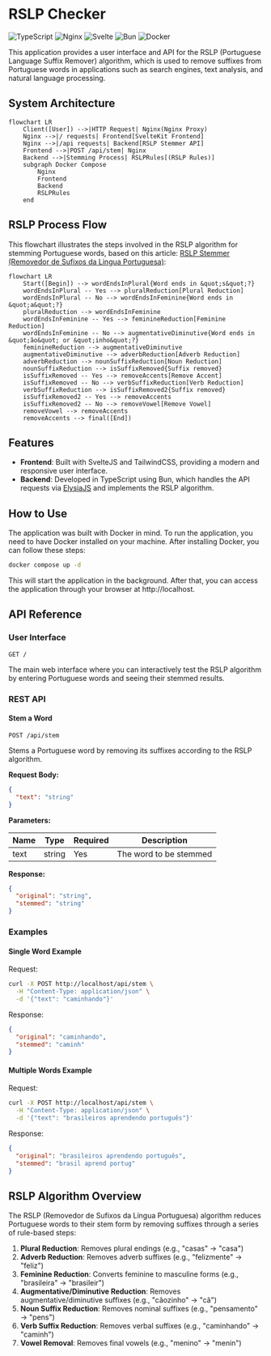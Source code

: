 # RSLP Checker

![TypeScript](https://img.shields.io/badge/typescript-%23007ACC.svg?style=for-the-badge&logo=typescript&logoColor=white)
![Nginx](https://img.shields.io/badge/nginx-%23009639.svg?style=for-the-badge&logo=nginx&logoColor=white)
![Svelte](https://img.shields.io/badge/svelte-%23f1413d.svg?style=for-the-badge&logo=svelte&logoColor=white)
![Bun](https://img.shields.io/badge/Bun-%23000000.svg?style=for-the-badge&logo=bun&logoColor=white)
![Docker](https://img.shields.io/badge/docker-%230db7ed.svg?style=for-the-badge&logo=docker&logoColor=white)

This application provides a user interface and API for the RSLP (Portuguese Language Suffix Remover) algorithm, which is used to remove suffixes from Portuguese words in applications such as search engines, text analysis, and natural language processing.

## System Architecture

```mermaid
flowchart LR
    Client([User]) -->|HTTP Request| Nginx(Nginx Proxy)
    Nginx -->|/ requests| Frontend[SvelteKit Frontend]
    Nginx -->|/api requests| Backend[RSLP Stemmer API]
    Frontend -->|POST /api/stem| Nginx
    Backend -->|Stemming Process| RSLPRules[(RSLP Rules)]
    subgraph Docker Compose
        Nginx
        Frontend
        Backend
        RSLPRules
    end
```

## RSLP Process Flow

This flowchart illustrates the steps involved in the RSLP algorithm for stemming Portuguese words, based on this article: [RSLP Stemmer (Removedor de Sufixos da Lingua Portuguesa)](https://www.inf.ufrgs.br/~viviane/rslp):

```mermaid
flowchart LR
    Start([Begin]) --> wordEndsInPlural{Word ends in &quot;s&quot;?}
    wordEndsInPlural -- Yes --> pluralReduction[Plural Reduction]
    wordEndsInPlural -- No --> wordEndsInFeminine{Word ends in &quot;a&quot;?}
    pluralReduction --> wordEndsInFeminine
    wordEndsInFeminine -- Yes --> feminineReduction[Feminine Reduction]
    wordEndsInFeminine -- No --> augmentativeDiminutive{Word ends in &quot;ão&quot; or &quot;inho&quot;?}
    feminineReduction --> augmentativeDiminutive
    augmentativeDiminutive --> adverbReduction[Adverb Reduction]
    adverbReduction --> nounSuffixReduction[Noun Reduction]
    nounSuffixReduction --> isSuffixRemoved{Suffix removed}
    isSuffixRemoved -- Yes --> removeAccents[Remove Accent]
    isSuffixRemoved -- No --> verbSuffixReduction[Verb Reduction]
    verbSuffixReduction --> isSuffixRemoved2{Suffix removed}
    isSuffixRemoved2 -- Yes --> removeAccents
    isSuffixRemoved2 -- No --> removeVowel[Remove Vowel]
    removeVowel --> removeAccents
    removeAccents --> final([End])
```

## Features

- **Frontend**: Built with SvelteJS and TailwindCSS, providing a modern and responsive user interface.
- **Backend**: Developed in TypeScript using Bun, which handles the API requests via [ElysiaJS](https://elysiajs.com) and implements the RSLP algorithm.

## How to Use

The application was built with Docker in mind. To run the application, you need to have Docker installed on your machine. After installing Docker, you can follow these steps:

```sh
docker compose up -d
```

This will start the application in the background. After that, you can access the application through your browser at http://localhost.

## API Reference

### User Interface

`GET /`

The main web interface where you can interactively test the RSLP algorithm by entering Portuguese words and seeing their stemmed results.

### REST API

#### Stem a Word

```
POST /api/stem
```

Stems a Portuguese word by removing its suffixes according to the RSLP algorithm.

**Request Body:**

```json
{
  "text": "string"
}
```

**Parameters:**

| Name | Type   | Required | Description                     |
|------|--------|----------|---------------------------------|
| text | string | Yes      | The word to be stemmed          |

**Response:**

```json
{
  "original": "string",
  "stemmed": "string"
}
```

### Examples

#### Single Word Example

Request:
```sh
curl -X POST http://localhost/api/stem \
  -H "Content-Type: application/json" \
  -d '{"text": "caminhando"}'
```

Response:
```json
{
  "original": "caminhando",
  "stemmed": "caminh"
}
```

#### Multiple Words Example

Request:
```sh
curl -X POST http://localhost/api/stem \
  -H "Content-Type: application/json" \
  -d '{"text": "brasileiros aprendendo português"}'
```

Response:
```json
{
  "original": "brasileiros aprendendo português",
  "stemmed": "brasil aprend portug"
}
```

## RSLP Algorithm Overview

The RSLP (Removedor de Sufixos da Língua Portuguesa) algorithm reduces Portuguese words to their stem form by removing suffixes through a series of rule-based steps:

1. **Plural Reduction**: Removes plural endings (e.g., "casas" → "casa")
2. **Adverb Reduction**: Removes adverb suffixes (e.g., "felizmente" → "feliz")
3. **Feminine Reduction**: Converts feminine to masculine forms (e.g., "brasileira" → "brasileir")
4. **Augmentative/Diminutive Reduction**: Removes augmentative/diminutive suffixes (e.g., "cãozinho" → "cã")
5. **Noun Suffix Reduction**: Removes nominal suffixes (e.g., "pensamento" → "pens")
6. **Verb Suffix Reduction**: Removes verbal suffixes (e.g., "caminhando" → "caminh")
7. **Vowel Removal**: Removes final vowels (e.g., "menino" → "menin")
